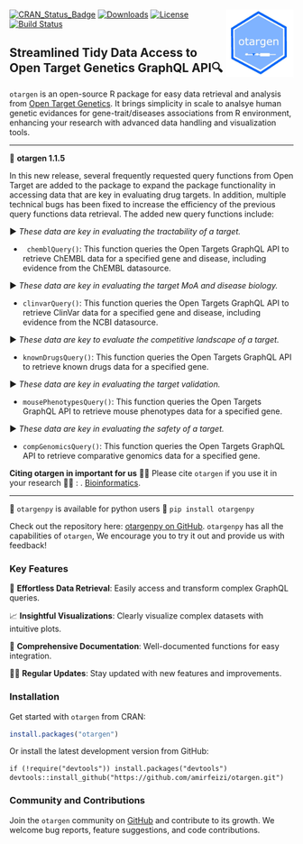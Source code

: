 # <img src="man/figures/logo.jpg" align="right" width="120" />

[![CRAN_Status_Badge](https://www.r-pkg.org/badges/version/otargen?color=blue)](https://CRAN.R-project.org/package=otargen)
[![Downloads](https://cranlogs.r-pkg.org/badges/otargen?color=yellow)](https://CRAN.R-project.org/package=otargen)
[![License](https://img.shields.io/badge/License-MIT-blue.svg?color=green)](https://opensource.org/licenses/MIT)
[![Build Status](https://app.travis-ci.com/your-username/your-repository.svg?branch=master)](https://app.travis-ci.com/your-username/your-repository)



## Streamlined Tidy Data Access to Open Target Genetics GraphQL API🔍
`otargen` is an open-source R package for easy data retrieval and analysis from [Open Target Genetics](https://genetics.opentargets.org). It brings simplicity in scale to analsye human genetic evidances for gene-trait/diseases associations from R environment, enhancing your research with advanced data handling and visualization tools.

---
:loudspeaker: **otargen 1.1.5**

In this new release, several frequently requested query functions from Open Target are added to the package to expand the package functionality in accessing data that are key in evaluating drug targets. In addition, multiple technical bugs has been fixed to increase the efficiency of the previous  query functions data retrieval. The added new query functions include:

▶️ _These data are key in evaluating the tractability of a target._
-  ` chemblQuery()`: This function queries the Open Targets GraphQL API to retrieve ChEMBL data
for a specified gene and disease, including evidence from the ChEMBL datasource. 

▶️ _These data are key in evaluating the target MoA and disease biology._
-  `clinvarQuery()`:  This function queries the Open Targets  GraphQL API to retrieve ClinVar data
for a specified gene and disease, including evidence from the NCBI datasource. 

▶️ _These data are key to evaluate the competitive landscape of a target._
- `knownDrugsQuery()`: This function queries the Open Targets  GraphQL API to retrieve known drugs data
for a specified gene. 

▶️ _These data are key in evaluating the target validation._
- `mousePhenotypesQuery()`: This function queries the Open Targets  GraphQL API to retrieve mouse phenotypes data
for a specified gene. 

▶️ _These data are key in evaluating the safety of a target._ 
-  `compGenomicsQuery()`: This function queries the Open Targets  GraphQL API to retrieve comparative genomics data
for a specified gene. 


**Citing otargen in important for us** :raising_hand_man:
Please cite `otargen` if you use it in your research 🙏🏻 : . [Bioinformatics](https://doi.org/10.1093/bioinformatics/btad441).

---



:loudspeaker: `otargenpy`  is available for python users :snake: `pip install otargenpy`

Check out the repository here: [otargenpy on GitHub](https://github.com/amirfeizi/otargenpy). `otargenpy` has all the capabilities of `otargen`, We encourage you to try it out and provide us with feedback!

### Key Features
🚀 **Effortless Data Retrieval**: Easily access and transform complex GraphQL queries.

📈 **Insightful Visualizations**: Clearly visualize complex datasets with intuitive plots.

📖 **Comprehensive Documentation**: Well-documented functions for easy integration.

👨‍💻 **Regular Updates**: Stay updated with new features and improvements.



### Installation
Get started with `otargen` from CRAN:

```r
install.packages("otargen")
```
Or install the latest development version from GitHub:
```
if (!require("devtools")) install.packages("devtools")
devtools::install_github("https://github.com/amirfeizi/otargen.git")
```

### Community and Contributions
Join the `otargen` community on [GitHub](https://github.com/amirfeizi/otargen) and contribute to its growth. We welcome bug reports, feature suggestions, and code contributions.


